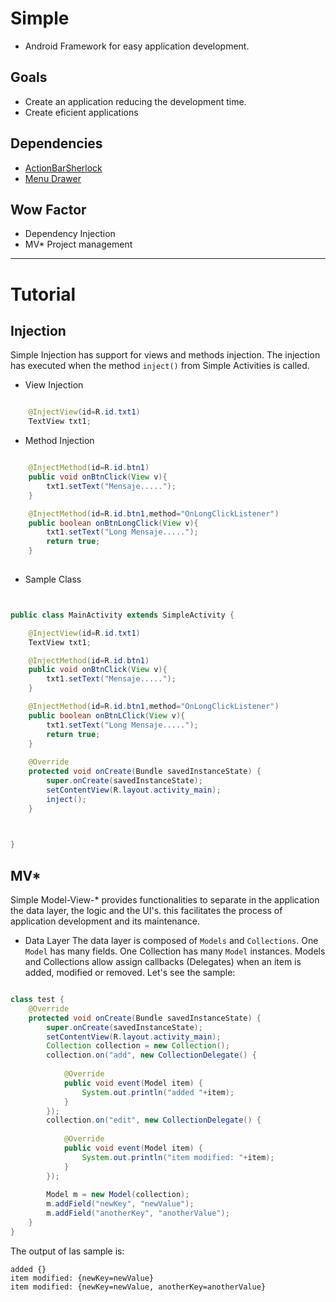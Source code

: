 Simple
======

* Android Framework for easy application development.

Goals
-----

* Create an application reducing the development time.
* Create eficient applications


Dependencies
------------

* [ActionBarSherlock](https://github.com/JakeWharton/ActionBarSherlock)
* [Menu Drawer](https://github.com/SimonVT/android-menudrawer)


Wow Factor
----------

* Dependency Injection
* MV* Project management

_______________________________________________________________________

Tutorial
========

Injection
---------

Simple Injection has support for views and methods injection. The injection 
has executed when the method ```inject()``` from Simple Activities is called.

* View Injection

```java

	@InjectView(id=R.id.txt1)
	TextView txt1;

```

* Method Injection

```java

	@InjectMethod(id=R.id.btn1)
	public void onBtnClick(View v){
		txt1.setText("Mensaje.....");
	}

	@InjectMethod(id=R.id.btn1,method="OnLongClickListener")
	public boolean onBtnLongClick(View v){
		txt1.setText("Long Mensaje.....");
		return true;
	}
	
```

* Sample Class

```java


public class MainActivity extends SimpleActivity {

	@InjectView(id=R.id.txt1)
	TextView txt1;

	@InjectMethod(id=R.id.btn1)
	public void onBtnClick(View v){
		txt1.setText("Mensaje.....");
	}

	@InjectMethod(id=R.id.btn1,method="OnLongClickListener")
	public boolean onBtnLClick(View v){
		txt1.setText("Long Mensaje.....");
		return true;
	}
	
	@Override
	protected void onCreate(Bundle savedInstanceState) {
		super.onCreate(savedInstanceState);
		setContentView(R.layout.activity_main);
		inject();
	}

	

}

```



MV*
---
Simple Model-View-* provides functionalities to separate in the application the data layer,
the logic and the UI's. this facilitates the process of application development and its maintenance.

* Data Layer
The data layer is composed of ```Models``` and ```Collections```. One ```Model``` has many fields.
One Collection has many ```Model``` instances.
Models and Collections allow assign callbacks (Delegates) when an item is added, modified or removed.
Let's see the sample:

```java

class test {
    @Override
	protected void onCreate(Bundle savedInstanceState) {
		super.onCreate(savedInstanceState);
		setContentView(R.layout.activity_main);
		Collection collection = new Collection();
		collection.on("add", new CollectionDelegate() {
			
			@Override
			public void event(Model item) {
				System.out.println("added "+item);
			}
		});
		collection.on("edit", new CollectionDelegate() {
			
			@Override
			public void event(Model item) {
				System.out.println("item modified: "+item);
			}
		});
		
		Model m = new Model(collection);
		m.addField("newKey", "newValue");
		m.addField("anotherKey", "anotherValue");
    }
}

```

The output of las sample is:

```
added {}
item modified: {newKey=newValue}
item modified: {newKey=newValue, anotherKey=anotherValue}
```